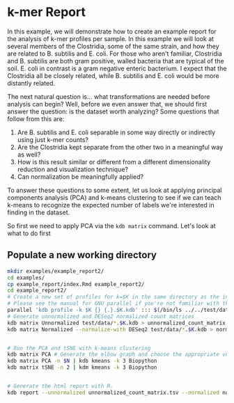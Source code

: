 # k-mer Report

In this example, we will demonstrate how to create an example report for the analysis of k-mer profiles per sample. In this example we will look at several members of the Clostridia, some of the same strain, and how they are related to B. subtilis and E. coli. For those who aren't familiar, Clostridia and B. subtilis are both gram positive, walled bacteria that are typical of the soil. E. coli in contrast is a gram negative enteric bacterium. I expect that the Clostridia all be closely related, while B. subtilis and E. coli would be more distantly related.


The next natural question is... what transformations are needed before analysis can begin? Well, before we even answer that, we should first answer the question: is the dataset worth analyzing? Some questions that follow from this are:

1. Are B. subtilis and E. coli separable in some way directly or indirectly using just k-mer counts?
2. Are the Clostridia kept separate from the other two in a meaningful way as well?
3. How is this result similar or different from a different dimensionality reduction and visualization technique?
4. Can normalization be meaningfully applied?


To answer these questions to some extent, let us look at applying  principal components analysis (PCA) and k-means clustering to see if we can teach k-means to recognize the expected number of labels we're interested in finding in the dataset.

So first we need to apply PCA via the `kdb matrix` command. Let's look at what to do first


## Populate a new working directory

```bash
mkdir examples/example_report2/
cd examples/
cp example_report/index.Rmd example_report2/
cd example_report2/
# Create a new set of profiles for k=$K in the same directory as the input files.
# Please see the manual for GNU parallel if you're not familiar with this usage.
parallel 'kdb profile -k $K {} {.}.$K.kdb' ::: $(/bin/ls ../../test/data/*.fasta.gz)
# Generate unnormalized and DESeq2 normalized count matrices
kdb matrix Unnormalized test/data/*.$K.kdb > unnormalized_count_matrix.tsv
kdb matrix Normalized --normalize-with DESeq2 test/data/*.$K.kdb > normalized_count_matrix.tsv


# Run the PCA and tSNE with k-means clustering
kdb matrix PCA # Generate the elbow graph and choose the appropriate version of '-n'
kdb matrix PCA -n $N | kdb kmeans -k 3 Biopython
kdb matrix tSNE -n 2 | kdm kmeans -k 3 Biopython


# Generate the html report with R.
kdb report --unnormalized unnormalized_count_matrix.tsv --normalized normalized_count_matrix.tsv
```


